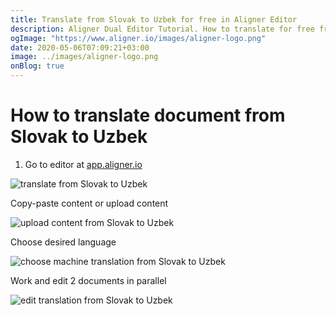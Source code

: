 ```yaml
---
title: Translate from Slovak to Uzbek for free in Aligner Editor
description: Aligner Dual Editor Tutorial. How to translate for free from Slovak to Uzbek. Aligner is multilingual document management platform. 
ogImage: "https://www.aligner.io/images/aligner-logo.png"
date: 2020-05-06T07:09:21+03:00
image: ../images/aligner-logo.png
onBlog: true
---
```


# How to translate document from Slovak to Uzbek

1. Go to editor at [app.aligner.io](https://app.aligner.io "Aligner App web page")

![translate from Slovak to Uzbek](../aligner-blank-editor.png "translate from Slovak to Uzbek")

Copy-paste content or upload content

![upload content from Slovak to Uzbek](../aligner-uploaded-document.png "upload content from Slovak to Uzbek")

Choose desired language

![choose machine translation from Slovak to Uzbek](../aligner-language-dropdown.png "choose machine translation from Slovak to Uzbek")

Work and edit 2 documents in parallel

![edit translation from Slovak to Uzbek](../aligner-double-sitded-editor.png "edit translation from Slovak to Uzbek")

